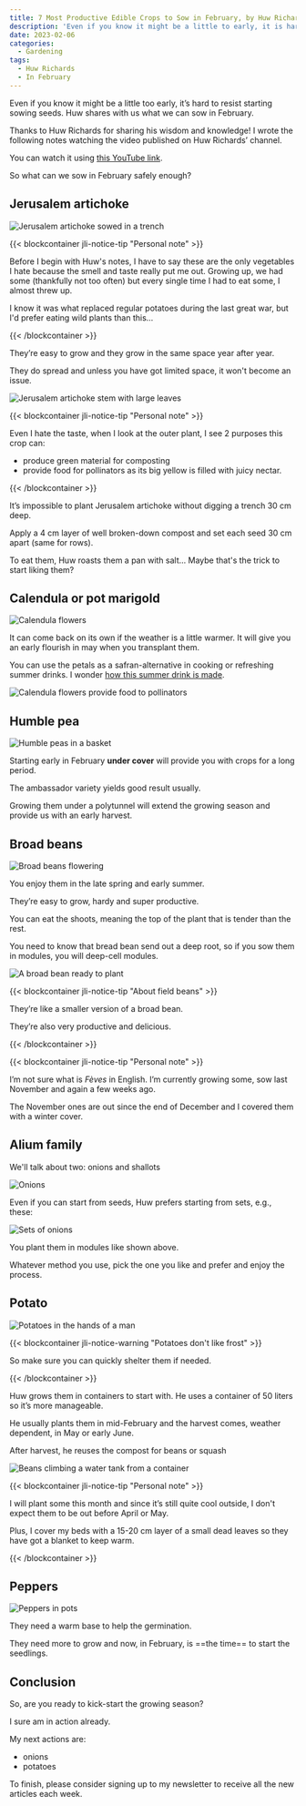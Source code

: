 ```yaml
---
title: 7 Most Productive Edible Crops to Sow in February, by Huw Richards
description: 'Even if you know it might be a little to early, it is hard to resist starting sowing seeds. Huw shares with us what we can sow in February.'
date: 2023-02-06
categories:
  - Gardening
tags:
  - Huw Richards
  - In February
---
```


Even if you know it might be a little too early, it’s hard to resist starting sowing seeds. Huw shares with us what we can sow in February.

Thanks to Huw Richards for sharing his wisdom and knowledge! I wrote the following notes watching the video published on Huw Richards’ channel.

<!-- more -->

You can watch it using [this YouTube link](https://www.youtube.com/watch?v=sWDEiSft6aU).

So what can we sow in February safely enough?

## Jerusalem artichoke

![Jerusalem artichoke sowed in a trench](images/jerusalem-artichoke-in-a-trench.jpg "They look after themselves very well and they’re frost resistant. Credits: image taken from Huw Richard's vlog")

{{< blockcontainer jli-notice-tip "Personal note" >}}

Before I begin with Huw's notes, I have to say these are the only vegetables I hate because the smell and taste really put me out. Growing up, we had some (thankfully not too often) but every single time I had to eat some, I almost threw up.

I know it was what replaced regular potatoes during the last great war, but I'd prefer eating wild plants than this...

{{< /blockcontainer >}}

They’re easy to grow and they grow in the same space year after year.

They do spread and unless you have got limited space, it won't become an issue.

![Jerusalem artichoke stem with large leaves](images/jerusalem-artichoke-stem-with-large-leaves.jpg "Credits: image taken from Huw Richard's vlog")

{{< blockcontainer jli-notice-tip "Personal note" >}}

Even I hate the taste, when I look at the outer plant, I see 2 purposes this crop can:

- produce green material for composting
- provide food for pollinators as its big yellow is filled with juicy nectar.

{{< /blockcontainer >}}

It’s impossible to plant Jerusalem artichoke without digging a trench 30 cm deep.

Apply a 4 cm layer of well broken-down compost and set each seed 30 cm apart (same for rows).

To eat them, Huw roasts them a pan with salt... Maybe that's the trick to start liking them?

## Calendula or pot marigold

![Calendula flowers](images/calendula-flowers.jpg "Credits: image taken from Huw Richard's vlog")

It can come back on its own if the weather is a little warmer. It will give you an early flourish in may when you transplant them.

You can use the petals as a safran-alternative in cooking or refreshing summer drinks. I wonder [how this summer drink is made](https://www.youtube.com/watch?v=Us3VENwEqNU).

![Calendula flowers provide food to pollinators](images/calendula-flowers-provide-food-to-pollinators.jpg "Flowers always provide useful food to the insects helping the gardener. Credits: image taken from Huw Richard's vlog")

## Humble pea

![Humble peas in a basket](images/humble-peas-in-a-basket.jpg "Credits: image taken from Huw Richard's vlog")

Starting early in February **under cover** will provide you with crops for a long period.

The ambassador variety yields good result usually.

Growing them under a polytunnel will extend the growing season and provide us with an early harvest.

## Broad beans

![Broad beans flowering](images/broad-beans-flowering.jpg "Credits: image taken from Huw Richard's vlog")

You enjoy them in the late spring and early summer.

They’re easy to grow, hardy and super productive.

You can eat the shoots, meaning the top of the plant that is tender than the rest.

You need to know that bread bean send out a deep root, so if you sow them in modules, you will deep-cell modules.

![A broad bean ready to plant](images/A-broad-bean-ready-to-plant.jpg "A broad bean ready to plant. Credits: image taken from Huw Richard's vlog")

{{< blockcontainer jli-notice-tip "About field beans" >}}

They’re like a smaller version of a broad bean.

They’re also very productive and delicious.

{{< /blockcontainer >}}

{{< blockcontainer jli-notice-tip "Personal note" >}}

I’m not sure what is _Fèves_ in English. I’m currently growing some, sow last November and again a few weeks ago.

The November ones are out since the end of December and I covered them with a winter cover.

<!-- TODO : Link ko -->

<!-- See [my gardening journal 2022-2023](../../2023-09/gardening-in-2022-2023/index.md)

{{< /blockcontainer >}}
 -->

## Alium family

We'll talk about two: onions and shallots

![Onions](images/onions.jpg "Onions drying under the sun. Credits: image taken from Huw Richard's vlog")

Even if you can start from seeds, Huw prefers starting from sets, e.g., these:

![Sets of onions](images/sets-of-onions.jpg "It’s easier to start from sets. Credits: image taken from Huw Richard's vlog")

You plant them in modules like shown above.

Whatever method you use, pick the one you like and prefer and enjoy the process.

## Potato

![Potatoes in the hands of a man](images/potatoes-in-the-hands-of-a-man.jpg "Yes, it’s now that you can plant them. Credits: image taken from Huw Richard's vlog")

{{< blockcontainer jli-notice-warning "Potatoes don't like frost" >}}

So make sure you can quickly shelter them if needed.

{{< /blockcontainer >}}

Huw grows them in containers to start with. He uses a container of 50 liters so it’s more manageable.

He usually plants them in mid-February and the harvest comes, weather dependent, in May or early June.

After harvest, he reuses the compost for beans or squash

![Beans climbing a water tank from a container](images/beans-climbing-a-water-tank-from-a-container.jpg "Credits: image taken from Huw Richard's vlog")

{{< blockcontainer jli-notice-tip "Personal note" >}}

I will plant some this month and since it’s still quite cool outside, I don't expect them to be out before April or May.

Plus, I cover my beds with a 15-20 cm layer of a small dead leaves so they have got a blanket to keep warm.

{{< /blockcontainer >}}

## Peppers

![Peppers in pots](images/peppers-in-pots.jpg "Credits: image taken from Huw Richard's vlog")

They need a warm base to help the germination.

They need more to grow and now, in February, is ==the time== to start the seedlings.

## Conclusion

So, are you ready to kick-start the growing season?

I sure am in action already.

My next actions are:

- onions
- potatoes

To finish, please consider signing up to my newsletter to receive all the new articles each week.
